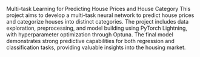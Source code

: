 Multi-task Learning for Predicting House Prices and House Category
This project aims to develop a multi-task neural network to predict house prices and categorize houses into distinct categories. The project includes data exploration, preprocessing, and model building using PyTorch Lightning, with hyperparameter optimization through Optuna. The final model demonstrates strong predictive capabilities for both regression and classification tasks, providing valuable insights into the housing market.
